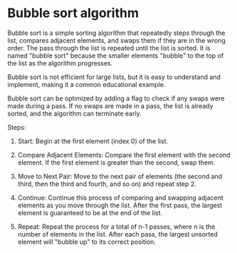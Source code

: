 # Bubble sort algorithm

Bubble sort is a simple sorting algorithm that repeatedly steps through the list, compares adjacent elements, and swaps them if they are in the wrong order. The pass through the list is repeated until the list is sorted. It is named "bubble sort" because the smaller elements "bubble" to the top of the list as the algorithm progresses. 

Bubble sort is not efficient for large lists, but it is easy to understand and implement, making it a common educational example. 

Bubble sort can be optimized by adding a flag to check if any swaps were made during a pass. If no swaps are made in a pass, the list is already sorted, and the algorithm can terminate early.

Steps:

1. Start: Begin at the first element (index 0) of the list.

2. Compare Adjacent Elements: Compare the first element with the second element. If the first element is greater than the second, swap them.

3. Move to Next Pair: Move to the next pair of elements (the second and third, then the third and fourth, and so on) and repeat step 2.

4. Continue: Continue this process of comparing and swapping adjacent elements as you move through the list. After the first pass, the largest element is guaranteed to be at the end of the list.

5. Repeat: Repeat the process for a total of n-1 passes, where n is the number of elements in the list. After each pass, the largest unsorted element will "bubble up" to its correct position.
